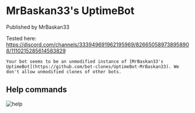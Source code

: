 # MrBaskan33's UptimeBot
Published by MrBaskan33

Tested here: https://discord.com/channels/333949691962195969/826650589738958908/1110215285614583829

``Your bot seems to be an unmodified instance of [MrBaskan33's UptimeBot](https://github.com/bot-clones/UptimeBot-MrBaskan33). We don't allow unmodified clones of other bots.``

## Help commands
![help](https://i.imgur.com/ojyL87C.png)
